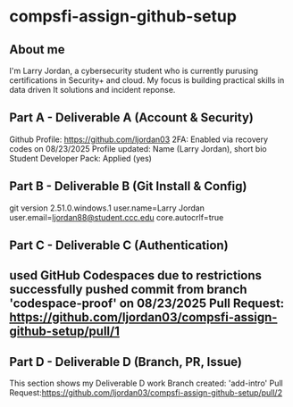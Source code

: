 # compsfi-assign-github-setup 
## About me
I'm Larry Jordan, a cybersecurity student who is currently purusing certifications in Security+ and cloud. My focus is building practical skills in data driven It solutions and incident reponse.
## Part A - Deliverable A (Account & Security)
Github Profile: https://github.com/ljordan03
2FA: Enabled via recovery codes on 08/23/2025
Profile updated: Name (Larry Jordan), short bio
Student Developer Pack: Applied (yes)
## Part B - Deliverable B (Git Install & Config)
git version 2.51.0.windows.1
user.name=Larry Jordan
user.email=ljordan88@student.ccc.edu
core.autocrlf=true
## Part C - Deliverable C (Authentication)
used GitHub Codespaces due to restrictions
successfully pushed commit from branch 'codespace-proof' on 08/23/2025
Pull Request: <https://github.com/ljordan03/compsfi-assign-github-setup/pull/1>
---
## Part D - Deliverable D (Branch, PR, Issue)
This section shows my Deliverable D work
Branch created: 'add-intro' 
Pull Request:<https://github.com/ljordan03/compsfi-assign-github-setup/pull/2>
